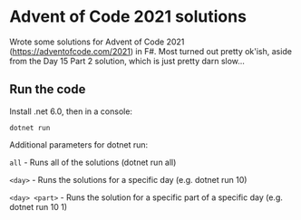 # Advent of Code 2021 solutions

Wrote some solutions for Advent of Code 2021 (https://adventofcode.com/2021) in F#.
Most turned out pretty ok'ish, aside from the Day 15 Part 2 solution, which is just pretty darn slow...

## Run the code

Install .net 6.0, then in a console:

```
dotnet run
```

Additional parameters for dotnet run:

`all` - Runs all of the solutions (dotnet run all)

`<day>` - Runs the solutions for a specific day (e.g. dotnet run 10)

`<day> <part>` - Runs the solution for a specific part of a specific day (e.g. dotnet run 10 1)
